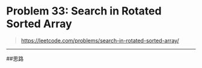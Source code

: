 # Problem 33: Search in Rotated Sorted Array


> https://leetcode.com/problems/search-in-rotated-sorted-array/

--------------------------------------
##思路


